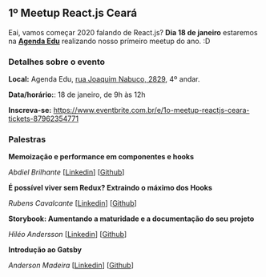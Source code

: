 ## 1º Meetup React.js Ceará

Eai, vamos começar 2020 falando de React.js? **Dia 18 de janeiro** estaremos na **[Agenda Edu](https://www.google.com/maps/place/Agenda+Edu/@-3.7496198,-38.5057294,15z/data=!4m2!3m1!1s0x0:0x5e15d77ff15bcd89?sa=X&ved=2ahUKEwi794idh-XmAhVIJrkGHd8zAaMQ_BIwD3oECA8QCA)** realizando nosso prímeiro meetup do ano. :D

### Detalhes sobre o evento

**Local:** Agenda Edu, [rua Joaquim Nabuco, 2829](https://www.google.com/maps/place/Agenda+Edu/@-3.7496198,-38.5057294,15z/data=!4m2!3m1!1s0x0:0x5e15d77ff15bcd89?sa=X&ved=2ahUKEwi794idh-XmAhVIJrkGHd8zAaMQ_BIwD3oECA8QCA), 4º andar.

**Data/horário:**: 18 de janeiro, de 9h às 12h

**Inscreva-se:** https://www.eventbrite.com.br/e/1o-meetup-reactjs-ceara-tickets-87962354771

### Palestras

**Memoização e performance em componentes e hooks**

_Abdiel Brilhante_ [[Linkedin](https://www.linkedin.com/in/abdiel-brilhante-245a47135/)] [[Github](https://github.com/abdielbrilhante)]

**É possível viver sem Redux? Extraindo o máximo dos Hooks**

_Rubens Cavalcante_ [[Linkedin](https://www.linkedin.com/in/rubens-pinheiro-a34a4823/)] [[Github](https://github.com/rubenspgcavalcante)]

**Storybook: Aumentando a maturidade e a documentação do seu projeto**

_Hiléo Andersson_ [[Linkedin](https://www.linkedin.com/in/hileo-andersson/)] [[Github](https://github.com/hileomsi)]

**Introdução ao Gatsby**

_Anderson Madeira_ [[Linkedin](https://www.linkedin.com/in/andersonmadeiracs/)] [[Github](https://github.com/andersonmadeira)]
